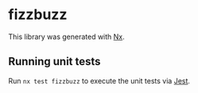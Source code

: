 # fizzbuzz

This library was generated with [Nx](https://nx.dev).

## Running unit tests

Run `nx test fizzbuzz` to execute the unit tests via [Jest](https://jestjs.io).
